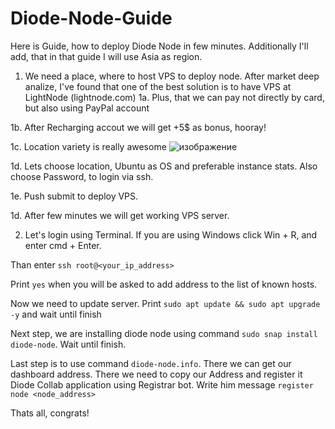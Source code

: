 # Diode-Node-Guide

Here is Guide, how to deploy Diode Node in few minutes.
Additionally I'll add, that in that guide I will use Asia as region.

1. We need a place, where to host VPS to deploy node. After market deep analize, I've found that one of the best solution is to have VPS at LightNode (lightnode.com)
1a. Plus, that we can pay not directly by card, but also using PayPal account

1b. After Recharging accout we will get +5$ as bonus, hooray!

1c. Location variety is really awesome ![изображение](https://github.com/user-attachments/assets/cda667a2-2d95-49e5-b927-5aa0fb8991b1)

1d. Lets choose location, Ubuntu as OS and preferable instance stats. Also choose Password, to login via ssh.

1e. Push submit to deploy VPS.

1d. After few minutes we will get working VPS server.

2. Let's login using Terminal. If you are using Windows click Win + R, and enter cmd + Enter.

Than enter ```ssh root@<your_ip_address>```

Print ```yes``` when you will be asked to add address to the list of known hosts.

Now we need to update server. Print ```sudo apt update && sudo apt upgrade -y``` and wait until finish

Next step, we are installing diode node using command ```sudo snap install diode-node```. Wait until finish.

Last step is to use command ```diode-node.info```. There we can get our dashboard address. There we need to copy our Address and register it Diode Collab application using Registrar bot. Write him message ```register node <node_address>```

Thats all, congrats!

